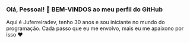 ### Olá, Pessoal! 👋 BEM-VINDOS ao meu perfil do GitHub
  Aqui é Juferreiradev, tenho 30 anos e sou iniciante no mundo do programação. Cada passo que eu me envolvo, mais eu me apaixono por isso ❤️ 

  

<!--
**juferreiradev/juferreiradev** is a ✨ _special_ ✨ repository because its `README.md` (this file) appears on your GitHub profile.



- 🔭 Atualmente estou trabalhando como auxiliar admnistrativo em um Hospital da minha cidade 
- 💻 Atualmente estou cursando tecnólogo em Análise e Desenvolvimento de sistemas pela Universidade Anhembi Morumbi
- 🌱 Atualmente estou aprendendo HTML, CSS e Flexbox
- 🎓 Cursos que já realizei:  Lógica de programação: comece em lógica com o jogo Pong e JavaScript, Lógica de programação: laços e listas com JavaScript, Arquitetura de computadores: por trás de como seu programa funciona, HTML e CSS: ambientes de desenvolvimento, estrutura de arquivos e tags e HTML e CSS: Classes, posicionamento e Flexbox. 
- 👯 Estou procurando colaborar em ajudar empresas a melhorarem a experiência do usuário 
- 🤔  Estou procurando ajuda com dicas e críticas para melhoria e refinamento dos meus projetos
- 📫 Moro no inteiror do Estado de Sp. Para falar comigo me manda um email ou mensagem no linkedin
- 😄 Pronomes: ela-dela
- ⚡ curiosidades: sou fã da saga harry potter
-  💻 Tecnologias e Ferramentas: <img src="https://cdn.jsdelivr.net/gh/devicons/devicon/icons/css3/css3-original-wordmark.svg" /> 
                                  <img src="https://cdn.jsdelivr.net/gh/devicons/devicon/icons/html5/html5-original-wordmark.svg" />
                                  <img src="https://cdn.jsdelivr.net/gh/devicons/devicon/icons/javascript/javascript-original.svg" />
